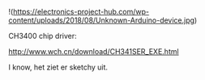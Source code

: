 !(https://electronics-project-hub.com/wp-content/uploads/2018/08/Unknown-Arduino-device.jpg)


CH3400 chip driver:



http://www.wch.cn/download/CH341SER_EXE.html

I know, het ziet er sketchy uit.
